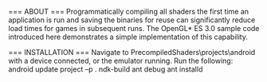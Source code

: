 === ABOUT ===
Programmatically compiling all shaders the first time an application is run and saving the binaries for reuse can significantly reduce load times for games in subsequent runs. The OpenGL* ES 3.0 sample code introduced here demonstrates a simple implementation of this capability.

=== INSTALLATION ===
Navigate to PrecompiledShaders\projects\android with a device connected, or the emulator running.
Run the following:
	android update project –p .
	ndk-build
	ant debug
	ant installd